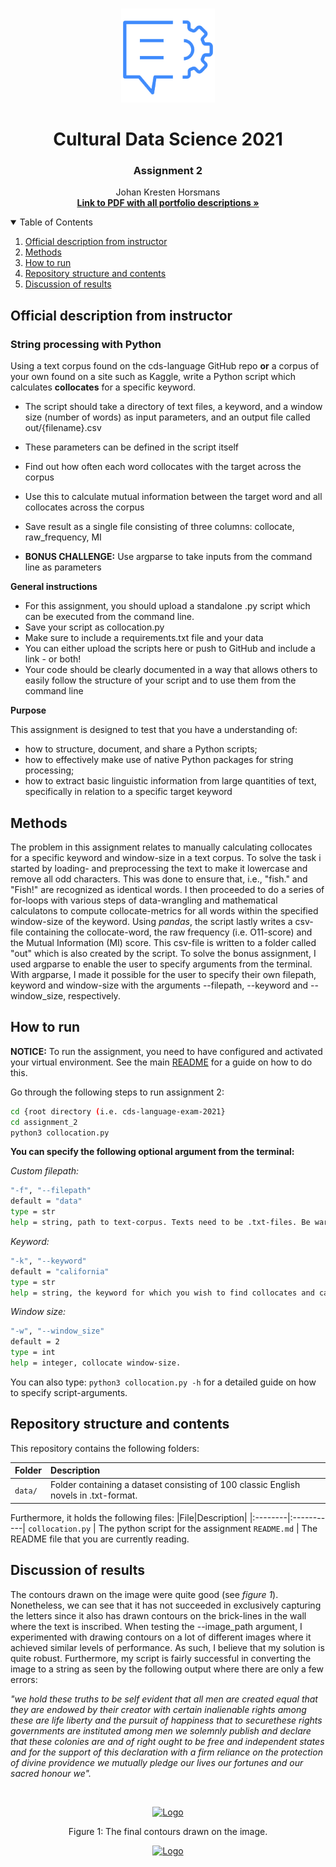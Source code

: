 <!-- PROJECT LOGO -->
<br />
<p align="center">
  <a href="https://github.com/JohanHorsmans/cds-language-exam-2021">
    <img src="../README_images/nlp2.png" alt="Logo" width="150" height="150">
  </a>
  
  <h1 align="center">Cultural Data Science 2021</h1> 
  <h3 align="center">Assignment 2</h3> 

  <p align="center">
    Johan Kresten Horsmans
    <br />
    <a href="https://github.com/JohanHorsmans/cds-visual-exam-2021/blob/main/Language_Analytics_Exam.pdf"><strong>Link to PDF with all portfolio descriptions »</strong></a>
    <br />
  </p>
</p>

<!-- TABLE OF CONTENTS -->
<details open="open">
  <summary>Table of Contents</summary>
  <ol>
    <li><a href="#official-description-from-instructor">Official description from instructor</a></li>
    <li><a href="#methods">Methods</a></li>
    <li><a href="#how-to-run">How to run</a></li>
    <li><a href="#repository-structure-and-contents">Repository structure and contents</a></li>
    <li><a href="#discussion-of-results">Discussion of results</a></li>
  </ol>
</details>

<!-- OFFICIAL DESCRIPTION FROM INSTRUCTOR -->
## Official description from instructor

### String processing with Python

Using a text corpus found on the cds-language GitHub repo __or__ a corpus of your own found on a site such as Kaggle, write a Python script which calculates __collocates__ for a specific keyword.

* The script should take a directory of text files, a keyword, and a window size (number of words) as input parameters, and an output file called out/{filename}.csv
* These parameters can be defined in the script itself
* Find out how often each word collocates with the target across the corpus
* Use this to calculate mutual information between the target word and all collocates across the corpus
* Save result as a single file consisting of three columns: collocate, raw_frequency, MI

* __BONUS CHALLENGE:__ Use argparse to take inputs from the command line as parameters

__General instructions__

* For this assignment, you should upload a standalone .py script which can be executed from the command line.
* Save your script as collocation.py
* Make sure to include a requirements.txt file and your data
* You can either upload the scripts here or push to GitHub and include a link - or both!
* Your code should be clearly documented in a way that allows others to easily follow the structure of your script and to use them from the command line

__Purpose__

This assignment is designed to test that you have a understanding of:

* how to structure, document, and share a Python scripts;
* how to effectively make use of native Python packages for string processing;
* how to extract basic linguistic information from large quantities of text, specifically in relation to a specific target keyword

<!-- METHODS -->
## Methods

The problem in this assignment relates to manually calculating collocates for a specific keyword and window-size in a text corpus. To solve the task i started by loading- and preprocessing the text to make it lowercase and remove all odd characters. This was done to ensure that, i.e., "fish." and "Fish!" are recognized as identical words. I then proceeded to do a series of for-loops with various steps of data-wrangling and mathematical calculatons to compute collocate-metrics for all words within the specified window-size of the keyword. Using _pandas_, the script lastly writes a csv-file containing the collocate-word, the raw frequency (i.e. O11-score) and the Mutual Information (MI) score. This csv-file is written to a folder called "out" which is also created by the script. To solve the bonus assignment, I used argparse to enable the user to specify arguments from the terminal. With argparse, I made it possible for the user to specify their own filepath, keyword and window-size with the arguments --filepath, --keyword and --window_size, respectively.

<!-- HOW TO RUN -->
## How to run

__NOTICE:__ To run the assignment, you need to have configured and activated your virtual environment. See the main [README](https://github.com/JohanHorsmans/cds-language-exam-2021/blob/main/README.md) for a guide on how to do this.

Go through the following steps to run assignment 2:
```bash
cd {root directory (i.e. cds-language-exam-2021}
cd assignment_2
python3 collocation.py
```
__You can specify the following optional argument from the terminal:__

_Custom filepath:_
```bash
"-f", "--filepath"
default = "data"
type = str
help = string, path to text-corpus. Texts need to be .txt-files. Be wary of difference in operating systems in terms of spcifying path with "/" or "\".
```

_Keyword:_
```bash
"-k", "--keyword"
default = "california"
type = str
help = string, the keyword for which you wish to find collocates and calculate metrics.
```

_Window size:_
```bash
"-w", "--window_size"
default = 2
type = int
help = integer, collocate window-size.
```
You can also type: ```python3 collocation.py -h``` for a detailed guide on how to specify script-arguments. 

<!-- REPOSITORY STRUCTURE AND CONTENTS -->
## Repository structure and contents

This repository contains the following folders:

|Folder|Description|
|:--------|:-----------|
```data/``` | Folder containing a dataset consisting of 100 classic English novels in .txt-format.

Furthermore, it holds the following files:
|File|Description|
|:--------|:-----------|
```collocation.py``` | The python script for the assignment
```README.md``` | The README file that you are currently reading.

<!-- DISCUSSION OF RESULTS -->
## Discussion of results

The contours drawn on the image were quite good (see _figure 1_). Nonetheless, we can see that it has not
succeeded in exclusively capturing the letters since it also has drawn contours on the brick-lines in the wall
where the text is inscribed. When testing the --image_path argument, I experimented with drawing contours on
a lot of different images where it achieved similar levels of performance. As such, I believe that my
solution is quite robust. Furthermore, my script is fairly successful in converting the image to a string as
seen by the following output where there are only a few errors:

_"we hold these truths to be self evident that all men are created equal that they are endowed by their creator
with certain inalienable rights among these are life liberty and the pursuit of happiness that to securethese
rights governments are instituted among men we solemnly publish and declare that these colonies are and of
right ought to be free and independent states and for the support of this declaration with a firm reliance on
the protection of divine providence we mutually pledge our lives our fortunes and our sacred honour we"._


<br />
<p align="center">
  <a href="https://github.com/JohanHorsmans/cds-visual-exam-2021">
    <img src="../README_images/image_letters.jpg" alt="Logo">
  </a>
<p align="center">
Figure 1: The final contours drawn on the image.

<br />
<p align="center">
  <a href="https://github.com/JohanHorsmans/cds-visual-exam-2021">
    <img src="../README_images/logo_au.png" alt="Logo" width="300" height="102">
  </a>
